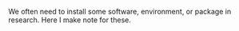 We often need to install some software, environment, or package in research. 
Here I make note for these.
